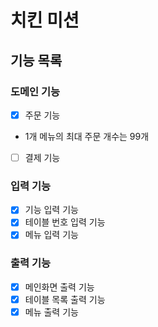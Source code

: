 # 치킨 미션

## 기능 목록

### 도메인 기능
- [X] 주문 기능
 - 1개 메뉴의 최대 주문 개수는 99개
- [ ] 결제 기능

### 입력 기능
- [X] 기능 입력 기능
- [X] 테이블 번호 입력 기능
- [X] 메뉴 입력 기능

### 출력 기능
- [X] 메인화면 출력 기능
- [X] 테이블 목록 출력 기능
- [X] 메뉴 출력 기능

